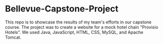 # Bellevue-Capstone-Project
This repo is to showcase the results of my team's efforts in our capstone course. The project was to create a website for a mock hotel chain "Provisio Hotels". We used Java, JavaScript, HTML, CSS, MySQL, and Apache Tomcat.
